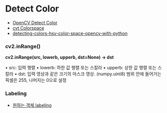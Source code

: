 Detect Color
===
- [OpenCV Detect Color](https://www.delftstack.com/howto/python/opencv-inrange/)  
- [cvt Colorspace](http://www.gisdeveloper.co.kr/?p=6461)  
- [detecting-colors-hsv-color-space-opencv-with-python](https://pysource.com/2019/02/15/detecting-colors-hsv-color-space-opencv-with-python/)  

### cv2.inRange()
**cv2.inRange(src, lowerb, upperb, dst=None) -> dst**

• src: 입력 행렬
• lowerb: 하한 값 행렬 또는 스칼라
• upperb: 상한 값 행렬 또는 스칼라
• dst: 입력 영상과 같은 크기의 마스크 영상. (numpy.uint8) 범위 안에 들어가는 픽셀은 255, 나머지는 0으로 설정

### Labeling
- [원하는 객체 labeling](https://mangchhe.github.io/imageprocess/2021/07/16/LabelingFromImage/)  
